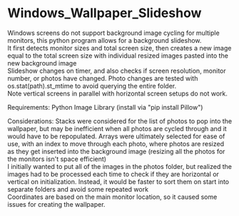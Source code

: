 # Windows_Wallpaper_Slideshow

Windows screens do not support background image cycling for multiple monitors, this python program allows for a background slideshow. \
It first detects monitor sizes and total screen size, then creates a new image equal to the total screen size with individual resized images pasted into the new background image \
Slideshow changes on timer, and also checks if screen resolution, monitor number, or photos have changed. Photo changes are tested with os.stat(path).st_mtime to avoid querying the entire folder. \
Note vertical screens in parallel with horizontal screen setups do not work. 


Requirements:
Python Image Library (install via "pip install Pillow")


Considerations:
Stacks were considered for the list of photos to pop into the wallpaper, but may be inefficient when all photos are cycled through and it would have to be repopulated. Arrays were ultimately selected for ease of use, with an index to move through each photo, where photos are resized as they get inserted into the background image (resizing all the photos for the monitors isn't space efficient) \
I initially wanted to put all of the images in the photos folder, but realized the images had to be processed each time to check if they are horizontal or vertical on initialization. Instead, it would be faster to sort them on start into separate folders and avoid some repeated work \
Coordinates are based on the main monitor location, so it caused some issues for creating the wallpaper. 

